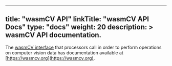 
---
title: "wasmCV API"
linkTitle: "wasmCV API Docs"
type: "docs"
weight: 20
description: >
  wasmCV API documentation.
---

The [wasmCV interface](https://github.com/wasmvision/wasmcv) that processors call in order to perform operations on computer vision data has documentation available at [https://wasmcv.org](https://wasmcv.org).
